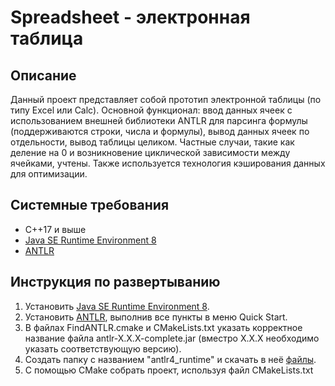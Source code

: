 # Spreadsheet - электронная таблица

## Описание

Данный проект представляет собой прототип электронной таблицы (по типу Excel или Calc). Основной функционал: ввод данных ячеек с использованием внешней библиотеки ANTLR для парсинга формулы (поддерживаются строки, числа и формулы), вывод данных ячеек по отдельности, вывод таблицы целиком. Частные случаи, такие как деление на 0 и возникновение циклической зависимости между ячейками, учтены. Также используется технология кэширования данных для оптимизации.

## Системные требования

* C++17 и выше
* [Java SE Runtime Environment 8](https://www.oracle.com/java/technologies/javase-jre8-downloads.html)
* [ANTLR](https://www.antlr.org/)

## Инструкция по развертыванию
1. Установить [Java SE Runtime Environment 8](https://www.oracle.com/java/technologies/javase-jre8-downloads.html).
2. Установить [ANTLR](https://www.antlr.org/), выполнив все пункты в меню Quick Start.
3. В файлах FindANTLR.cmake и CMakeLists.txt указать корректное название файла antlr-X.X.X-complete.jar (вместро X.X.X необходимо указать соответствующую версию).
4. Создать папку с названием "antlr4_runtime" и скачать в неё [файлы](https://github.com/antlr/antlr4/tree/master/runtime/Cpp).
5. С помощью CMake собрать проект, используя файл CMakeLists.txt
